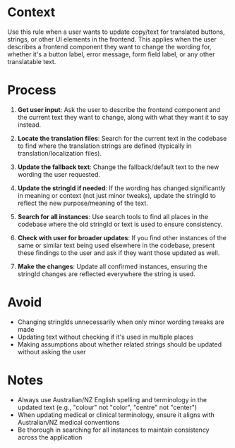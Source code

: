 # Context

Use this rule when a user wants to update copy/text for translated buttons, strings, or other UI elements in the frontend. This applies when the user describes a frontend component they want to change the wording for, whether it's a button label, error message, form field label, or any other translatable text.

# Process

1. **Get user input**: Ask the user to describe the frontend component and the current text they want to change, along with what they want it to say instead.

2. **Locate the translation files**: Search for the current text in the codebase to find where the translation strings are defined (typically in translation/localization files).

3. **Update the fallback text**: Change the fallback/default text to the new wording the user requested.

4. **Update the stringId if needed**: If the wording has changed significantly in meaning or context (not just minor tweaks), update the stringId to reflect the new purpose/meaning of the text.

5. **Search for all instances**: Use search tools to find all places in the codebase where the old stringId or text is used to ensure consistency.

6. **Check with user for broader updates**: If you find other instances of the same or similar text being used elsewhere in the codebase, present these findings to the user and ask if they want those updated as well.

7. **Make the changes**: Update all confirmed instances, ensuring the stringId changes are reflected everywhere the string is used.

# Avoid

- Changing stringIds unnecessarily when only minor wording tweaks are made
- Updating text without checking if it's used in multiple places
- Making assumptions about whether related strings should be updated without asking the user

# Notes

- Always use Australian/NZ English spelling and terminology in the updated text (e.g., "colour" not "color", "centre" not "center")
- When updating medical or clinical terminology, ensure it aligns with Australian/NZ medical conventions
- Be thorough in searching for all instances to maintain consistency across the application
